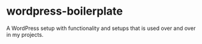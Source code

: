 # wordpress-boilerplate
A WordPress setup with functionality and setups that is used over and over in my projects.
